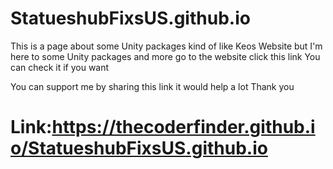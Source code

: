 # StatueshubFixsUS.github.io
This is a page about some Unity packages kind of like Keos Website but I'm here to some Unity packages and more go to the website click this link You can check it if you want

You can support me by sharing this link it would help a lot Thank you

# Link:https://thecoderfinder.github.io/StatueshubFixsUS.github.io
